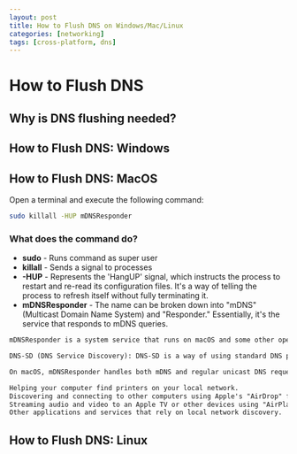 ```yaml
---
layout: post
title: How to Flush DNS on Windows/Mac/Linux
categories: [networking]
tags: [cross-platform, dns]
---
```


# How to Flush DNS

## Why is DNS flushing needed?

## How to Flush DNS: Windows

## How to Flush DNS: MacOS
Open a terminal and execute the following command: 
```sh
sudo killall -HUP mDNSResponder
```
### What does the command do?
* **sudo** - Runs command as super user
* **killall** - Sends a signal to processes
* **-HUP** - Represents the 'HangUP' signal, which instructs the process to restart and re-read its configuration files. It's a way of telling the process to refresh itself without fully terminating it.
* **mDNSResponder** - The name can be broken down into "mDNS" (Multicast Domain Name System) and "Responder." Essentially, it's the service that responds to mDNS queries.  
```markdown
mDNSResponder is a system service that runs on macOS and some other operating systems. Its primary function is to facilitate the use of DNS-SD (DNS Service Discovery) and mDNS (Multicast Domain Name System) protocols.  

DNS-SD (DNS Service Discovery): DNS-SD is a way of using standard DNS programming interfaces, servers, and packet formats to browse the network for services. It's a way for devices and applications to advertise their services on a local network. When combined with mDNS, it allows for seamless service and device discovery without any centralized configuration or service.

On macOS, mDNSResponder handles both mDNS and regular unicast DNS requests. This service is essential for tasks like:  

Helping your computer find printers on your local network.
Discovering and connecting to other computers using Apple's "AirDrop" feature.
Streaming audio and video to an Apple TV or other devices using "AirPlay."
Other applications and services that rely on local network discovery.
```
## How to Flush DNS: Linux